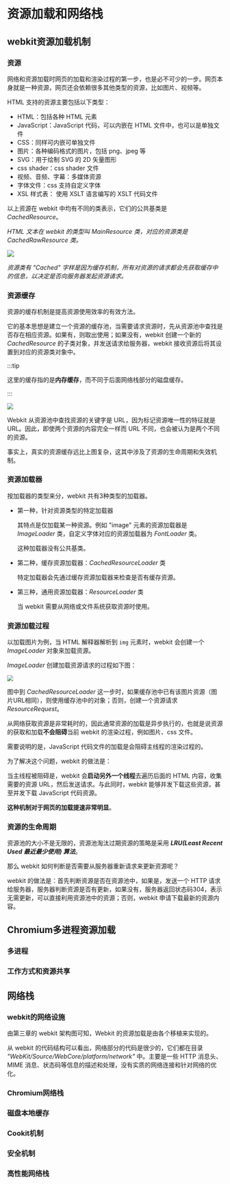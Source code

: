 # 资源加载和网络栈

## webkit资源加载机制

### 资源

网络和资源加载时网页的加载和渲染过程的第一步，也是必不可少的一步。网页本身就是一种资源，网页还会依赖很多其他类型的资源，比如图片、视频等。

HTML 支持的资源主要包括以下类型：

* HTML：包括各种 HTML 元素
* JavaScript：JavaScript 代码，可以内嵌在 HTML 文件中，也可以是单独文件
* CSS：同样可内嵌可单独文件
* 图片：各种编码格式的图片，包括 png、jpeg 等
* SVG：用于绘制 SVG 的 2D 矢量图形
* css shader：css shader 文件
* 视频、音频、字幕：多媒体资源
* 字体文件：css 支持自定义字体
* XSL 样式表： 使用 XSLT 语言编写的 XSLT 代码文件

以上资源在 webkit 中均有不同的类表示，它们的公共基类是 *CachedResource*。

*HTML 文本在 webkit 的类型叫 MainResource 类，对应的资源类是 CachedRawResource 类。*

![](https://tva1.sinaimg.cn/large/008i3skNgy1gv06l2eyayj60cp06rq3b02.jpg)

*资源类有 "Cached" 字样是因为缓存机制，所有对资源的请求都会先获取缓存中的信息，以决定是否向服务器发起资源请求。*

### 资源缓存

资源的缓存机制是提高资源使用效率的有效方法。

它的基本思想是建立一个资源的缓存池，当需要请求资源时，先从资源池中查找是否存在相应资源。如果有，则取出使用；如果没有，webkit 创建一个新的 *CachedResource* 的子类对象，并发送请求给服务器，webkit 接收资源后将其设置到对应的资源类对象中。

:::tip

这里的缓存指的是**内存缓存**，而不同于后面网络栈部分的磁盘缓存。

:::

<img src="https://tva1.sinaimg.cn/large/008i3skNgy1gv07f5zv9xj60ck0793ym02.jpg" style="zoom:90%;" />

Webkit 从资源池中查找资源的关键字是 URL，因为标记资源唯一性的特征就是 URL。因此，即使两个资源的内容完全一样而 URL 不同，也会被认为是两个不同的资源。

事实上，真实的资源缓存远比上图复杂，这其中涉及了资源的生命周期和失效机制。

### 资源加载器

按加载器的类型来分，webkit 共有3种类型的加载器。

* 第一种，针对资源类型的特定加载器

  其特点是仅加载某一种资源。例如 "image" 元素的资源加载器是 *ImageLoader* 类，自定义字体对应的资源加载器为 *FontLoader* 类。

  这种加载器没有公共基类。

* 第二种，缓存资源加载器：*CachedResourceLoader* 类

  特定加载器会先通过缓存资源加载器来检查是否有缓存资源。

* 第三种，通用资源加载器：*ResourceLoader* 类

  当 webkit 需要从网络或文件系统获取资源时使用。

### 资源加载过程

以加载图片为例，当 HTML 解释器解析到 `img` 元素时，webkit 会创建一个 *ImageLoader* 对象来加载资源。

*ImageLoader* 创建加载资源请求的过程如下图：

<img src="https://tva1.sinaimg.cn/large/008i3skNgy1gv1g6hmqfrj60ei0bfjs502.jpg" style="zoom:85%;" />

图中到 *CachedResourceLoader* 这一步时，如果缓存池中已有该图片资源（图片URL相同），则使用缓存池中的对象；否则，创建一个资源请求 *ResourceRequest*。

从网络获取资源是非常耗时的，因此通常资源的加载是异步执行的，也就是说资源的获取和加载**不会阻碍**当前 webkit 的渲染过程，例如图片、css 文件。

需要说明的是，JavaScript 代码文件的加载是会阻碍主线程的渲染过程的。

为了解决这个问题，webkit 的做法是：

当主线程被阻碍是，webkit 会**启动另外一个线程**去遍历后面的 HTML 内容，收集需要的资源 URL，然后发送请求。与此同时，webkit 能够并发下载这些资源，甚至并发下载 JavaScript 代码资源。

**这种机制对于网页的加载提速非常明显**。

### 资源的生命周期

资源池的大小不是无限的，资源池淘汰过期资源的策略是采用 ***LRU(Least Recent Used 最近最少使用) 算法***。

那么 webkit 如何判断是否需要从服务器重新请求来更新资源呢？

webkit 的做法是：首先判断资源是否在资源池中，如果是，发送一个 HTTP 请求给服务器，服务器判断资源是否有更新，如果没有，服务器返回状态码304，表示无需更新，可以直接利用资源池中的资源；否则，webkit 申请下载最新的资源内容。

## Chromium多进程资源加载

### 多进程

### 工作方式和资源共享

## 网络栈

### webkit的网络设施

由第三章的 webkit 架构图可知，Webkit 的资源加载是由各个移植来实现的。

从 webkit 的代码结构可以看出，网络部分的代码是很少的，它们都在目录 *"WebKit/Source/WebCore/platform/network"* 中。主要是一些 HTTP 消息头、MIME 消息、状态码等信息的描述和处理，没有实质的网络连接和针对网络的优化。

### Chromium网络栈

### 磁盘本地缓存

### Cookit机制

### 安全机制

### 高性能网络栈

